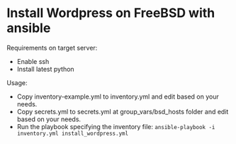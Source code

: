 # Install Wordpress on FreeBSD with ansible

Requirements on target server:

- Enable ssh
- Install latest python

Usage:

- Copy inventory-example.yml to inventory.yml and edit based on your needs.
- Copy secrets.yml to secrets.yml at group_vars/bsd_hosts folder and edit based on your needs.
- Run the playbook specifying the inventory file: `ansible-playbook -i inventory.yml install_wordpress.yml`

